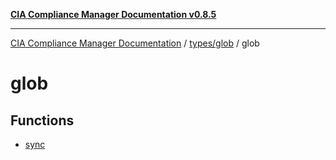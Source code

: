 [**CIA Compliance Manager Documentation v0.8.5**](../../../README.md)

***

[CIA Compliance Manager Documentation](../../../modules.md) / [types/glob](../README.md) / glob

# glob

## Functions

- [sync](functions/sync.md)
